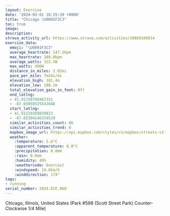 ```yaml
---
layout: Exercise
date: '2024-03-01 18:15:39 +0000'
title: "Chicago \U0001F3C3"
toc: true
image:
description:
strava_activity_url: https://www.strava.com/activities/10869160814
exercise_data:
  emoji: "\U0001F3C3"
  average_heartrate: 147.2bpm
  max_heartrate: 169.0bpm
  average_watts: 322.3W
  max_watts: 496W
  distance_in_miles: 2.02mi
  pace_per_mile: 7m24s/mi
  elevation_high: 181.4m
  elevation_low: 180.1m
  total_elevation_gain_in_feet: 0ft
  end_latlng:
  - 41.91150798462331
  - -87.65050325542688
  start_latlng:
  - 41.91229269839823
  - -87.65304146334529
  similar_activities_count: 86
  similar_activities_trend: 0
  mapbox_image_url: https://api.mapbox.com/styles/v1/mapbox/streets-v11/static/path-5+787af2-1.0(g%7Bx~Fpl~uOAiCPc%40Ca%40n%40aAh%40gARqABk%40Ag%40DMPYC_ABAZ%3F%40EAOEwDA_F%3F_CEcBDsAEiC%40c%40CWBOFKDCZBbA%3FVFFFDjAEhC%40%60%40DXFLXVJBpAGb%40QLSDO%3FUA%7BAEuAKUOQKCUCS%3FaALOLOZANBj%40A%7CBBVDLTTPDbBINKLQHY%3FUEoBE%7B%40M%5BIKKGs%40%40u%40JMDIJO%5C%40%60AAjABl%40HVLRNJRBxAKNKLQDO%40SGsDIUOQSIUAg%40Bi%40HQLKTC%5E%40fB%40z%40H%5ELNPH%7C%40%40XARENKLOFO%3FSEiDEYGOOO%5BIKAi%40Dw%40AKAc%40MgBDIDCF%3FPFjAH%60HChC%40%7CB%3FlADfBKhAGHS%3F%40VAf%40BbA),pin-s-s+e5b22e(-87.65145,41.91172),pin-s-f+89ae00(-87.64886999999993,41.91099999999997)/auto/800x800?access_token=pk.eyJ1Ijoiam9zaGJlY2ttYW4iLCJhIjoiY205eWR2aDd1MWZ6djJrbXc4a3M0bWZleiJ9.XiG9OWkNcZk2QzjJbxLB4A
  weather:
    :temperature: 5.6°C
    :apparent_temperature: 0.0°C
    :precipitation: 0.0mm
    :rain: 0.0mm
    :humidity: 49%
    :weathercode: Overcast
    :windspeed: 19.6km/h
    :winddirection: 174°
tags:
- running
serial_number: 2024.ECE.060
---
```

Chicago, Illinois, United States (Park #598 (Scott Street Park) Counter-Clockwise 1/4 Mile)
